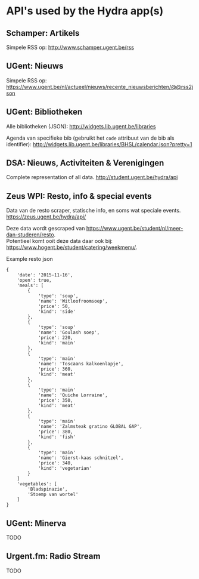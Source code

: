 # API's used by the Hydra app(s)

## Schamper: Artikels
Simpele RSS op: http://www.schamper.ugent.be/rss  

## UGent: Nieuws
Simpele RSS op:  https://www.ugent.be/nl/actueel/nieuws/recente_nieuwsberichten/@@rss2json  

## UGent: Bibliotheken
Alle bibliotheken (JSON): http://widgets.lib.ugent.be/libraries

Agenda van specifieke bib (gebruikt het `code` attribuut van de bib als identifier):
http://widgets.lib.ugent.be/libraries/BHSL/calendar.json?pretty=1

## DSA: Nieuws, Activiteiten & Verenigingen
Complete representation of all data.
http://student.ugent.be/hydra/api  

## Zeus WPI: Resto, info & special events
Data van de resto scraper, statische info, en soms wat speciale events.
https://zeus.ugent.be/hydra/api/

Deze data wordt gescraped van https://www.ugent.be/student/nl/meer-dan-studeren/resto.  
Potentieel komt ooit deze data daar ook bij: https://www.hogent.be/student/catering/weekmenu/.

Example resto json
```
{
    'date': '2015-11-16',
    'open': true,
    'meals': [
        {
            'type': 'soup',
            'name': 'Witloofroomsoep',
            'price': 50,
            'kind': 'side'
        },
        {
            'type': 'soup'
            'name': 'Goulash soep',
            'price': 220,
            'kind': 'main'
        },
        {
            'type': 'main'
            'name': 'Toscaans kalkoenlapje',
            'price': 360,
            'kind': 'meat'
        },
        {
            'type': 'main'
            'name': 'Quiche Lorraine',
            'price': 350,
            'kind': 'meat'
        },
        {
            'type': 'main'
            'name': 'Zalmsteak gratino GLOBAL GAP',
            'price': 380,
            'kind': 'fish'
        },
        {
            'type': 'main'
            'name': 'Gierst-kaas schnitzel',
            'price': 340,
            'kind': 'vegetarian'
        }
    ]
    'vegetables': [
        'Bladspinazie',
        'Stoemp van wortel'
    ]
}
```

## UGent: Minerva
TODO

## Urgent.fm: Radio Stream
TODO
